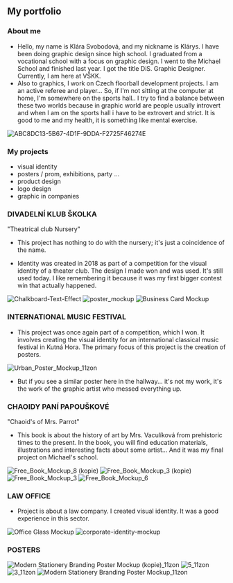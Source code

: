 ## My portfolio
### About me
* Hello, my name is Klára Svobodová, and my nickname is Klárys. I have been doing graphic design since high school. I graduated from a vocational school with a focus on graphic design. I went to the Michael School and finished last year. I got the title DiS. Graphic Designer. Currently, I am here at VŠKK.
* Also to graphics, I work on Czech floorball development projects. I am an active referee and player... So, if I'm not sitting at the computer at home, I'm somewhere on the sports hall.. I try to find a balance between these two worlds because in graphic world are people usually introvert and when I am on the sports hall i have to be extrovert and strict. It is good to me and my health, it is something like mental exercise.  

![ABC8DC13-5B67-4D1F-9DDA-F2725F46274E](https://github.com/KlaraSvobodova/English-for-designers/assets/152971101/e0154011-6d5c-49cf-8f02-b5aaeed2e1b6)


### My projects 
* visual identity
* posters / prom, exhibitions, party ...
* product design 
* logo design
* graphic in companies


### DIVADELNÍ KLUB ŠKOLKA
"Theatrical club Nursery"
* This project has nothing to do with the nursery; it's just a coincidence of the name.

* Identity was created in 2018 as part of a competition for the visual identity of a theater club. The design I made won and was used. It's still used today. I like remembering it because it was my first bigger contest win that actually happened.

![Chalkboard-Text-Effect](https://github.com/KlaraSvobodova/English-for-designers/assets/152971101/5850b7c3-6b22-44dc-b04b-9c53a6d9cc48)
![poster_mockup](https://github.com/KlaraSvobodova/English-for-designers/assets/152971101/143db6e5-3dab-4441-8e3e-c5ecbc3d354d)
![Business Card Mockup](https://github.com/KlaraSvobodova/English-for-designers/assets/152971101/594151bb-9890-454e-aa08-907d3f2ae3dc)


### INTERNATIONAL MUSIC FESTIVAL 
* This project was once again part of a competition, which I won. It involves creating the visual identity for an international classical music festival in Kutná Hora. The primary focus of this project is the creation of posters.

![Urban_Poster_Mockup_11zon](https://github.com/KlaraSvobodova/English-for-designers/assets/152971101/7d98bafb-2295-4903-b126-dfbe6b0a36bd)

* But if you see a similar poster here in the hallway... it's not my work, it's the work of the graphic artist who messed everything up.

### CHAOIDY PANÍ PAPOUŠKOVÉ 
"Chaoid's of Mrs. Parrot"

* This book is about the history of art by Mrs. Vaculíková from prehistoric times to the present. In the book, you will find education materials, illustrations and interesting facts about some artist... And it was my final project on Michael's school. 

![Free_Book_Mockup_8 (kopie)](https://github.com/KlaraSvobodova/English-for-designers/assets/152971101/15b0a675-544b-4efa-9823-8a5b6d32ad9a)
![Free_Book_Mockup_3 (kopie)](https://github.com/KlaraSvobodova/English-for-designers/assets/152971101/d93db4c0-1d61-4b58-922d-8ea76d8ac710)
![Free_Book_Mockup_3](https://github.com/KlaraSvobodova/English-for-designers/assets/152971101/4ff4cfd2-1c55-4839-9cb2-5800399c92dc)
![Free_Book_Mockup_6](https://github.com/KlaraSvobodova/English-for-designers/assets/152971101/d71420c9-b14e-49e0-ba2d-74a297d58764)


### LAW OFFICE
* Project is about a law company. I created visual identity. It was a good experience in this sector.

![Office Glass Mockup](https://github.com/KlaraSvobodova/English-for-designers/assets/152971101/49e4b87c-bdc6-48dd-8278-cbb137cfe7ca)
![corporate-identity-mockup](https://github.com/KlaraSvobodova/English-for-designers/assets/152971101/ee0003ed-46d7-4ade-bbeb-1f651e33f24a)

### POSTERS

![Modern Stationery Branding Poster Mockup (kopie)_11zon](https://github.com/KlaraSvobodova/English-for-designers/assets/152971101/b304150a-fcac-431f-87b8-c7698cc0a42e)
![5_11zon](https://github.com/KlaraSvobodova/English-for-designers/assets/152971101/610775e7-2806-4a6a-aee3-4ce5321e2eb5)
![3_11zon](https://github.com/KlaraSvobodova/English-for-designers/assets/152971101/1cf5abd3-afc4-4d40-a343-6ed4d1a5c294)
![Modern Stationery Branding Poster Mockup_11zon](https://github.com/KlaraSvobodova/English-for-designers/assets/152971101/7d5c9f6e-1a9c-4866-bebe-74de0024c794)

